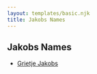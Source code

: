 ```yaml
---
layout: templates/basic.njk
title: Jakobs Names
---
```

## Jakobs Names
- [Grietje Jakobs](/people/4/42339241)